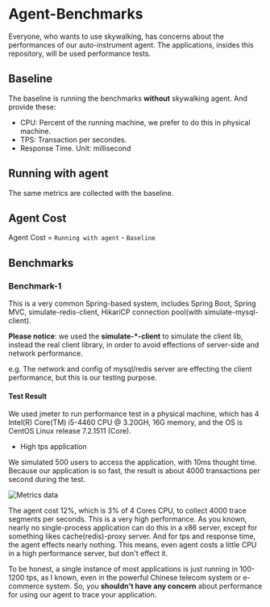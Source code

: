 # Agent-Benchmarks
Everyone, who wants to use skywalking, has concerns about the performances of our auto-instrument agent. The applications, insides this repository, will be used performance tests.

## Baseline
The baseline is running the benchmarks **without** skywalking agent. And provide these:
* CPU: Percent of the running machine, we prefer to do this in physical machine.
* TPS: Transaction per secondes.
* Response Time. Unit: millisecond

## Running with agent
The same metrics are collected with the baseline.

## Agent Cost
Agent Cost = `Running with agent` - `Baseline`


## Benchmarks
### Benchmark-1
This is a very common Spring-based system, includes Spring Boot, Spring MVC, simulate-redis-client, HikariCP connection pool(with simulate-mysql-client).

**Please notice**: we used the **simulate-*-client** to simulate the client lib, instead the real client library, in order to avoid effections of server-side and network performance. 

e.g. The network and config of mysql/redis server are effecting the client performance, but this is our testing purpose.

#### Test Result
We used jmeter to run performance test in a physical machine, which has 4 Intel(R) Core(TM) i5-4460  CPU @ 3.20GH, 16G memory, and the OS is CentOS Linux release 7.2.1511 (Core).

* High tps application

We simulated 500 users to access the application, with 10ms thought time. Because our application is so fast, the result is about 4000 transactions per second during the test.

![Metrics data](https://sky-walking.github.io/page-resources/3.2/performance/contrast_graph.png)

The agent cost 12%, which is 3% of 4 Cores CPU, to collect 4000 trace segments per seconds. This is a very high performance. As you known, nearly no single-process application can do this in a x86 server, except for something likes cache(redis)-proxy server. And for tps and response time, the agent effects nearly nothing. This means, even agent costs a little CPU in a high performance server, but don't effect it.

To be honest, a single instance of most applications is just running in 100-1200 tps, as I known, even in the powerful Chinese telecom system or e-commerce system. So, you **shouldn't have any concern** about performance for using our agent to trace your application.


